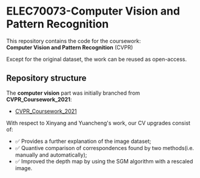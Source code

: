 # ELEC70073-Computer Vision and Pattern Recognition
This repository contains the code for the coursework:  
**Computer Vision and Pattern Recognition** (CVPR)  

Except for the original dataset, the work can be reused as open-access.

## Repository structure  
The **computer vision** part was initially branched from  **CVPR_Coursework_2021**:  
- [CVPR_Coursework_2021](https://github.com/YaChienChang/Neural-Lyapunov-Control)  

  
With respect to Xinyang and Yuancheng's work, our CV upgrades consist of:
- :white_check_mark: Provides a further explanation of the image dataset;  
- :white_check_mark: Quantive comparison of correspondences found by two methods(i.e. manually and automatically);
- :white_check_mark: Improved the depth map by using the SGM algorithm with a rescaled image.  
